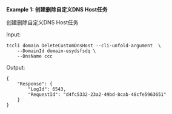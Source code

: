 **Example 1: 创建删除自定义DNS Host任务**

创建删除自定义DNS Host任务

Input: 

```
tccli domain DeleteCustomDnsHost --cli-unfold-argument  \
    --DomainId domain-esydsfsdq \
    --DnsName ccc
```

Output: 
```
{
    "Response": {
        "LogId": 6543,
        "RequestId": "d4fc5332-23a2-49bd-8cab-48cfe5963651"
    }
}
```

